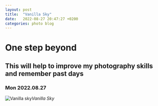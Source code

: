 ```yaml
---
layout: post
title:  "Vanilla Sky"
date:   2022-08-27 20:47:27 +0200
categories: photo blog
---
```

# One step beyond
## This will help to improve my photography skills and remember past days

### Mon 2022.08.27
![Vanilla sky](https://lh3.googleusercontent.com/mE5km33v4R4_0-incafjkMKrVH-qhNDrDHDwZJvTogvjgUAGaSzbsXR6aGDTBPARoAkuUT-sn2tbpM4hvOvLcCdbiuXxLE6UBfL5sAfXV7epc8UX5geA9tcJe6fpIMitx52BwSEYWEM=w2400)*Vanilla Sky*&nbsp;


[jekyll-docs]: https://jekyllrb.com/docs/home
[jekyll-gh]:   https://github.com/jekyll/jekyll
[jekyll-talk]: https://talk.jekyllrb.com/
